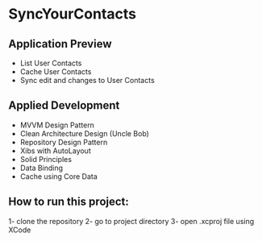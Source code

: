 # SyncYourContacts

## Application Preview
- List User Contacts  
- Cache User Contacts
- Sync edit and changes to User Contacts

## Applied Development

 - MVVM Design Pattern 
 - Clean Architecture Design (Uncle Bob) 
- Repository Design Pattern 
- Xibs with AutoLayout 
- Solid Principles 
- Data Binding 
- Cache using Core Data 
  
## How to run this project:
1- clone the repository 
2- go to project directory
3- open .xcproj file using XCode
